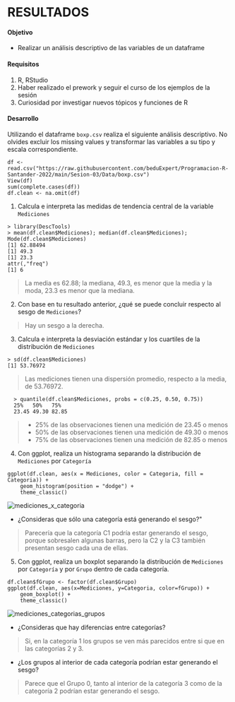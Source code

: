 # RESULTADOS

#### Objetivo

- Realizar un análisis descriptivo de las variables de un dataframe

#### Requisitos

1. R, RStudio
2. Haber realizado el prework y seguir el curso de los ejemplos de la sesión
3. Curiosidad por investigar nuevos tópicos y funciones de R

#### Desarrollo

Utilizando el dataframe `boxp.csv` realiza el siguiente análisis descriptivo. No olvides excluir los missing values y transformar las variables a su
tipo y escala correspondiente.
```
df <- read.csv("https://raw.githubusercontent.com/beduExpert/Programacion-R-Santander-2022/main/Sesion-03/Data/boxp.csv")
View(df)
sum(complete.cases(df))
df.clean <- na.omit(df)
```

1. Calcula e interpreta las medidas de tendencia central de la variable `Mediciones`
```
> library(DescTools)
> mean(df.clean$Mediciones); median(df.clean$Mediciones);  Mode(df.clean$Mediciones)
[1] 62.88494
[1] 49.3
[1] 23.3
attr(,"freq")
[1] 6
```
> La media es 62.88; la mediana, 49.3, es menor que la media y la moda, 23.3 es menor que la mediana.

2. Con base en tu resultado anterior, ¿qué se puede concluir respecto al sesgo de `Mediciones`?
> Hay un sesgo a la derecha.

3. Calcula e interpreta la desviación estándar y los cuartiles de la distribución de `Mediciones`
```
> sd(df.clean$Mediciones)
[1] 53.76972
```
> Las mediciones tienen una dispersión promedio, respecto a la media, de 53.76972.
>
```
  > quantile(df.clean$Mediciones, probs = c(0.25, 0.50, 0.75))
  25%   50%   75%
  23.45 49.30 82.85
```
>- 25% de las observaciones tienen una medición de 23.45 o menos
> - 50% de las observaciones tienen una medición de 49.30 o menos
> - 75% de las observaciones tienen una medición de 82.85 o menos

4. Con ggplot, realiza un histograma
separando la distribución de `Mediciones` por `Categoría`
```
ggplot(df.clean, aes(x = Mediciones, color = Categoria, fill = Categoria)) +
    geom_histogram(position = "dodge") +
    theme_classic()
````
![mediciones_x_categoria](img/histograma_mediciones_x_categoria.png)
- ¿Consideras que sólo una categoría está generando el sesgo?"
> Parecería que la categoría C1 podría estar generando el sesgo, porque sobresalen algunas barras, pero la C2 y la C3 también presentan sesgo cada una de ellas.


5. Con ggplot, realiza un boxplot separando la distribución de `Mediciones` por `Categoría`
y por `Grupo` dentro de cada categoría.
```
df.clean$fGrupo <- factor(df.clean$Grupo)
ggplot(df.clean, aes(x=Mediciones, y=Categoria, color=fGrupo)) +
    geom_boxplot() +
    theme_classic()
```
![mediciones_categorias_grupos](img/boxplot_mediciones_categorias_grupos.png)

- ¿Consideras que hay diferencias entre categorías?
> Si, en la categoría 1 los grupos se ven más parecidos entre si que en las categorías 2 y 3.

- ¿Los grupos al interior de cada categoría podrían estar generando el sesgo?
> Parece que el Grupo 0, tanto al interior de la categoría 3 como de la categoría 2 podrían estar generando el sesgo.

